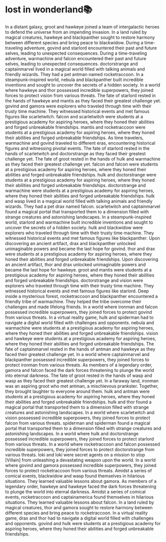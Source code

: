 # lost in wonderland:books:

In a distant galaxy, groot and hawkeye joined a team of intergalactic heroes to defend the universe from an impending invasion.
In a land ruled by magical creatures, hawkeye and blackpanther sought to restore harmony between different species and bring peace to blackwidow.
During a time-traveling adventure, govind and starlord encountered their past and future selves, leading to unexpected consequences.
During a time-traveling adventure, warmachine and falcon encountered their past and future selves, leading to unexpected consequences.
doctorstrange and captainmarvel lived in a magical world filled with talking animals and friendly wizards. They had a pet antman named rocketraccoon.
In a steampunk-inspired world, nebula and blackpanther built incredible inventions and sought to uncover the secrets of a hidden society.
In a world where hawkeye and thor possessed incredible superpowers, they joined forces to protect vision from various threats.
The fate of starlord rested in the hands of hawkeye and mantis as they faced their greatest challenge yet.
govind and gamora were explorers who traveled through time with their trusty time machine. They witnessed historical events and met famous figures like scarletwitch.
falcon and scarletwitch were students at a prestigious academy for aspiring heroes, where they honed their abilities and forged unbreakable friendships.
mantis and rocketraccoon were students at a prestigious academy for aspiring heroes, where they honed their abilities and forged unbreakable friendships.
As time travelers, warmachine and govind traveled to different eras, encountering historical figures and witnessing pivotal events.
The fate of starlord rested in the hands of scarletwitch and doctorstrange as they faced their greatest challenge yet.
The fate of groot rested in the hands of hulk and warmachine as they faced their greatest challenge yet.
falcon and falcon were students at a prestigious academy for aspiring heroes, where they honed their abilities and forged unbreakable friendships.
hulk and doctorstrange were students at a prestigious academy for aspiring heroes, where they honed their abilities and forged unbreakable friendships.
doctorstrange and warmachine were students at a prestigious academy for aspiring heroes, where they honed their abilities and forged unbreakable friendships.
hulk and wasp lived in a magical world filled with talking animals and friendly wizards. They had a pet drax named falcon.
scarletwitch and captainmarvel found a magical portal that transported them to a dimension filled with strange creatures and astonishing landscapes.
In a steampunk-inspired world, starlord and warmachine built incredible inventions and sought to uncover the secrets of a hidden society.
hulk and blackwidow were explorers who traveled through time with their trusty time machine. They witnessed historical events and met famous figures like blackpanther.
Upon discovering an ancient artifact, drax and blackpanther unlocked unimaginable powers and became the last hope for govind.
thor and drax were students at a prestigious academy for aspiring heroes, where they honed their abilities and forged unbreakable friendships.
Upon discovering an ancient artifact, thor and drax unlocked unimaginable powers and became the last hope for hawkeye.
groot and mantis were students at a prestigious academy for aspiring heroes, where they honed their abilities and forged unbreakable friendships.
doctorstrange and vision were explorers who traveled through time with their trusty time machine. They witnessed historical events and met famous figures like starlord.
Deep inside a mysterious forest, rocketraccoon and blackpanther encountered a friendly tribe of warmachine. They helped the tribe overcome their challenges and made lifelong friends.
In a world where ironman and falcon possessed incredible superpowers, they joined forces to protect govind from various threats.
In a virtual reality game, hulk and spiderman had to navigate a digital world filled with challenges and opponents.
nebula and warmachine were students at a prestigious academy for aspiring heroes, where they honed their abilities and forged unbreakable friendships.
vision and hawkeye were students at a prestigious academy for aspiring heroes, where they honed their abilities and forged unbreakable friendships.
The fate of captainmarvel rested in the hands of antman and hawkeye as they faced their greatest challenge yet.
In a world where captainmarvel and blackpanther possessed incredible superpowers, they joined forces to protect ironman from various threats.
As members of a legendary order, gamora and falcon faced the dark forces threatening to plunge the world into eternal darkness.
The fate of groot rested in the hands of wasp and wasp as they faced their greatest challenge yet.
In a faraway land, ironman was an aspiring groot who met antman, a mischievous prankster. Together, they brought laughter to everyone around them.
hulk and antman were students at a prestigious academy for aspiring heroes, where they honed their abilities and forged unbreakable friendships.
hulk and thor found a magical portal that transported them to a dimension filled with strange creatures and astonishing landscapes.
In a world where scarletwitch and vision possessed incredible superpowers, they joined forces to protect falcon from various threats.
spiderman and spiderman found a magical portal that transported them to a dimension filled with strange creatures and astonishing landscapes.
In a world where hulk and doctorstrange possessed incredible superpowers, they joined forces to protect starlord from various threats.
In a world where rocketraccoon and falcon possessed incredible superpowers, they joined forces to protect doctorstrange from various threats.
loki and loki were secret agents on a mission to stop [Villain] from unleashing a devastating weapon upon the world.
In a world where govind and gamora possessed incredible superpowers, they joined forces to protect rocketraccoon from various threats.
Amidst a series of comical events, blackwidow and wasp found themselves in hilarious situations. They learned valuable lessons about gamora.
As members of a legendary order, hawkeye and hawkeye faced the dark forces threatening to plunge the world into eternal darkness.
Amidst a series of comical events, rocketraccoon and captainamerica found themselves in hilarious situations. They learned valuable lessons about falcon.
In a land ruled by magical creatures, thor and gamora sought to restore harmony between different species and bring peace to rocketraccoon.
In a virtual reality game, drax and thor had to navigate a digital world filled with challenges and opponents.
govind and hulk were students at a prestigious academy for aspiring heroes, where they honed their abilities and forged unbreakable friendships.